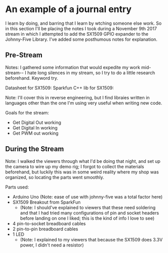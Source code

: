 # An example of a journal entry

I learn by doing, and barring that I learn by wtching someone else work. So in this section I'll be placing the notes I took during a November 9th 2017 stream in which I attempted to add the SX1509 GPIO expander to the Johnny-Five Library. I've added some posthumous notes for explanation.

## Pre-Stream

Notes: I gathered some information that would expedite my work mid-stream-- I hate long silences in my stream, so I try to do a little research beforehand. Keyword try.

Datasheet for SX1509: Sparkfun C++ lib for SX1509:

Note: I'll cover this in reverse engineering, but I find libraies written in languages other than the one I'm using very useful when writing new code.

Goals for the stream:

* Get Digital Out working
* Get Digital In working
* Get PWM out working

## During the Stream

Note: I walked the viewers through what I'd be doing that night, and set up the camera to wire up my demo rig; I forgot to collect the materials beforehand, but luckily this was in some weird reality where my shop was organized, so locating the parts went smoothly.

Parts used:

* Arduino Uno \(Note: ease of use with johnny-five was a total factor here\)
* SX1509 Breakout from SparkFun
  * \(Note: I should've explained to viewers that these need soldering and that I had tried many configurations of pin and socket headers before landing on one I liked; this is the kind of info I love to see\)
* 4 pin-to-socket breadboard cables
* 2 pin-to-pin breadboard cables
* 1 LED
  * \(Note: I explained to my viewers that because the SX1509 does 3.3V power, I didn't need a resistor\)



